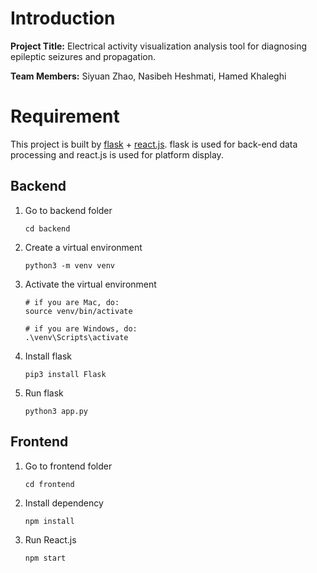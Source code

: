 # Introduction

**Project Title:** Electrical activity visualization analysis tool for diagnosing epileptic seizures and propagation.

**Team Members:** Siyuan Zhao, Nasibeh Heshmati, Hamed Khaleghi

# Requirement

This project is built by [flask](https://flask.palletsprojects.com/en/3.0.x/) + [react.js](https://react.dev/). flask is used for back-end data processing and react.js is used for platform display.

## Backend

1. Go to backend folder

    ```shell
    cd backend
    ```

2. Create a virtual environment

    ```shell
    python3 -m venv venv
    ```

3. Activate the virtual environment

    ```shell
    # if you are Mac, do:
    source venv/bin/activate

    # if you are Windows, do:
    .\venv\Scripts\activate
    ```

4. Install flask

    ```shell
    pip3 install Flask
    ```

5. Run flask

    ```shell
    python3 app.py
    ```

## Frontend

1. Go to frontend folder

    ```shell
    cd frontend
    ```

2. Install dependency

    ```shell
    npm install
    ```

3. Run React.js

    ```shell
    npm start
    ```
